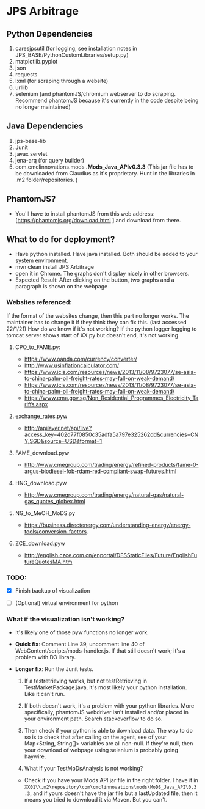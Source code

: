 # JPS Arbitrage

## Python Dependencies
 1. caresjpsutil (for logging, see installation notes in JPS_BASE/PythonCustomLibraries/setup.py) 
 2. matplotlib.pyplot
 3. json
 4. requests
 5. lxml (for scraping through a website)
 6. urllib
 7. selenium (and phantomJS/chromium webserver to do scraping. Recommend phantomJS because it's currently in the code despite being no longer maintained)

## Java Dependencies
1. jps-base-lib
2. Junit
3. javax servlet
4. jena-arq (for query builder)
5. com.cmclinnovations.mods **.Mods_Java_APIv0.3.3** (This jar file has to be downloaded from Claudius as it's proprietary. Hunt in the libraries in .m2 folder/repositories. )

## PhantomJS? 
 - You'll have to install phantomJS from this web address: [https://phantomjs.org/download.html ] and download from there. 

## What to do for deployment? 
 - Have python installed. Have java installed. Both should be added to your system environment. 
 - mvn clean install JPS Arbitrage
 - open it in Chrome. The graphs don't display nicely in other browsers. 
 - Expected Result: After clicking on the button, two graphs and a paragraph is shown on the webpage

### Websites referenced: 
If the format of the websites change, then this part no longer works. The maintainer has to change it if they think they can fix this. (last accessed 22/1/21)
How do we know if it's not working? If the python logger logging to tomcat server shows start of XX.py but doesn't end, it's not working
 1. CPO_to_FAME.py: 
 	- https://www.oanda.com/currency/converter/
 	- http://www.usinflationcalculator.com/
 	- https://www.icis.com/resources/news/2013/11/08/9723077/se-asia-to-china-palm-oil-freight-rates-may-fall-on-weak-demand/ 
 	- https://www.icis.com/resources/news/2013/11/08/9723077/se-asia-to-china-palm-oil-freight-rates-may-fall-on-weak-demand/
 	- https://www.ema.gov.sg/Non_Residential_Programmes_Electricity_Tariffs.aspx

 2. exchange_rates.pyw
 	- http://apilayer.net/api/live?access_key=402d77f0850c35adfa5a797e325262dd&currencies=CNY,SGD&source=USD&format=1

 3. FAME_download.pyw
 	- http://www.cmegroup.com/trading/energy/refined-products/fame-0-argus-biodiesel-fob-rdam-red-compliant-swap-futures.html 
 4. HNG_download.pyw
 	- http://www.cmegroup.com/trading/energy/natural-gas/natural-gas_quotes_globex.html 
 5. NG_to_MeOH_MoDS.py
 	- https://business.directenergy.com/understanding-energy/energy-tools/conversion-factors.
 6. ZCE_download.pyw
 	- http://english.czce.com.cn/enportal/DFSStaticFiles/Future/EnglishFutureQuotesMA.htm
  	
### TODO: 
 - [x] Finish backup of visualization
 - [ ] \(Optional) virtual environment for python


### What if the visualization isn't working?
 - It's likely one of those pyw functions no longer work. 

 - **Quick fix**: Comment Line 39, uncomment line 40 of WebContent/scripts/mods-handler.js. If that still doesn't work; it's a problem with D3 library. 

 - **Longer fix**: Run the Junit tests. 
 	
 	1. If a testretrieving works, but not testRetrieving in TestMarketPackage.java, it's most likely your python installation. Like it can't run. 
 	
 	2. If both doesn't work, it's a problem with your python libraries. More specifically, phantomJS webdriver isn't installed and/or placed in your environment path. Search stackoverflow to do so. 
 	
 	3. Then check if your python is able to download data. The way to do so is to check that after calling on the agent, see of your Map<String, String[]> variables are all non-null. If they're null, then your download of webpage using selenium is probably going haywire. 
 	
 	4. What if your TestMoDsAnalysis is not working? 
 	- Check if you have your Mods API jar file in the right folder. I have it in `XX01\\.m2\repository\com\cmclinnovations\mods\MoDS_Java_API\0.3.3`, and if yours doesn't have the jar file but a lastUpdated file, then it means you tried to download it via Maven. But you can't. 
